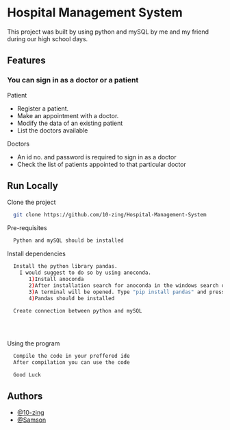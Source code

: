 
# Hospital Management System

This project was built by using python and mySQL by me and my friend during our high school days.


## Features
###    You can sign in as a doctor or a patient

  Patient
- Register a patient.
- Make an appointment with a doctor. 
- Modify the data of an existing patient
- List the doctors available 




 Doctors 
 - An id no. and password is required to sign in as a doctor
 - Check the list of patients appointed to that particular doctor



## Run Locally

Clone the project

```bash
  git clone https://github.com/10-zing/Hospital-Management-System
```

Pre-requisites

```bash
  Python and mySQL should be installed
```

Install dependencies

```bash
  Install the python library pandas.
    I would suggest to do so by using anoconda.
       1)Install anoconda
       2)After installation search for anoconda in the windows search option and click on anoconda powershell prompt
       3)A terminal will be opened. Type "pip install pandas" and press enter
       4)Pandas should be installed
  
  Create connection between python and mySQL
   
  
  


```

Using the program

```bash
  Compile the code in your preffered ide
  After compilation you can use the code 

  Good Luck
```


## Authors

- [@10-zing](https://www.github.com/10-zing)
- [@Samson](https://www.github.com/sammsonr)
